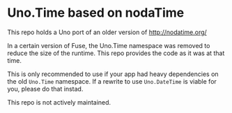 
# Uno.Time based on nodaTime

This repo holds a Uno port of an older version of http://nodatime.org/

In a certain version of Fuse, the Uno.Time namespace was removed to reduce the size of the runtime. This repo provides the code as it was at that time. 

This is only recommended to use if your app had heavy dependencies on the old `Uno.Time` namespace. If a rewrite to use `Uno.DateTime` is viable for you, please do that instad.

This repo is not actively maintained.